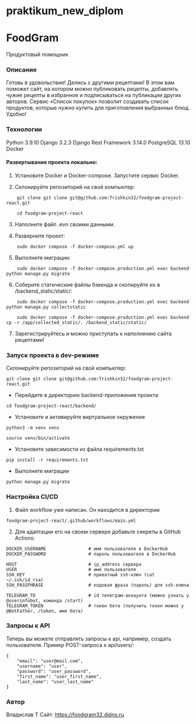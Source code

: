 # praktikum_new_diplom
# FoodGram
Продуктовый помощник

### Описание
Готовь в удовольствие! Делись с другими рецептами! 
В этом вам поможет сайт, на котором можно публиковать рецепты, добавлять чужие рецепты в избранное и подписываться на публикации других авторов. Сервис «Список покупок» позволит создавать список продуктов, которые нужно купить для приготовления выбранных блюд. 
Удобно!
### Технологии
Python 3.9.10
Django 3.2.3
Django Rest Framework 3.14.0
PostgreSQL 13.10
Docker

#### Развертывание проекта локально:

1. Установите Docker и Docker-compose. Запустите сервис Docker.

2. Склонируйте репозиторий на свой компьютер:
```
    git clone git clone git@github.com:Trishkin32/foodgram-project-react.git
    
    cd foodgram-project-react
```
    

3. Наполните файл .evn своими данными.

4. Разверните проект:
```
    sudo docker compose -f docker-compose.yml up
```
    

5. Выполните миграции:
```
    sudo docker compose -f docker-compose.production.yml exec backend python manage.py migrate
```
    

6. Соберите статические файлы бэкенда и скопируйте их в /backend_static/static/:
```
    sudo docker compose -f docker-compose.production.yml exec backend python manage.py collectstatic
    
    sudo docker compose -f docker-compose.production.yml exec backend cp -r /app/collected_static/. /backend_static/static/
```


7. Зарегистрируйтесь и можно приступать к наполнению сайта рецептами!

### Запуск проекта в dev-режиме
Склонируйте репозиторий на свой компьютер:
```
git clone git clone git@github.com:Trishkin32/foodgram-project-react.git
```
- Перейдите в директорию backend-приложения проекта
```
cd foodgram-project-react/backend/
```
- Установите и активируйте виртуальное окружение
```
python3 -m venv venv
```
```
source venv/bin/activate
```
- Установите зависимости из файла requirements.txt
```
pip install -r requirements.txt
``` 
- Выполните миграции
```
python manage.py migrate
```

### Настройка CI/CD

1. Файл workflow уже написан. Он находится в директории

```
foodgram-project-react/.github/workflows/main.yml
```

2. Для адаптации его на своем сервере добавьте секреты в GitHub Actions:

```
DOCKER_USERNAME                # имя пользователя в DockerHub
DOCKER_PASSWORD                # пароль пользователя в DockerHub

HOST                           # ip_address сервера
USER                           # имя пользователя
SSH_KEY                        # приватный ssh-ключ (cat ~/.ssh/id_rsa)
SSH_PASSPHRASE                 # кодовая фраза (пароль) для ssh-ключа

TELEGRAM_TO                    # id телеграм-аккаунта (можно узнать у @userinfobot, команда /start)
TELEGRAM_TOKEN                 # токен бота (получить токен можно у @BotFather, /token, имя бота)
```

### Запросы к API

Теперь вы можете отправлять запросы к api, например, создать пользователя. Пример POST-запроса к api/users/:

```
{
    "email": "user@mail.com",
    "username": "user",
    "password": "user_password",
    "first_name": "user_first_name",
    "last_name": "user_last_name"
}
```

### Автор
Владислав Т
Сайт: https://foodgram32.didns.ru